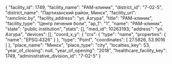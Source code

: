 {
    "facility_id": 1749,
    "facility_name": "РАМ-клиник",
    "district_id": "7-02-5",
    "district_name": "Партизанский район, Минск",
    "facility_url": "ramclinic.by",
    "facility_address": "ул. Азгура",
    "title": "РАМ-клиник",
    "facility_type": "Центр лечения боли",
    "ap_1": "1",
    "name": "РАМ-клиник",
    "state": "public institution",
    "stats": [],
    "med_id": 10263193,
    "address": "ул. Азгура",
    "devices": [],
    "coord_x_y": {
        "crs": {
            "type": "name",
            "properties": {
                "name": "EPSG:4326"
            }
        },
        "type": "Point",
        "coordinates": [
            27.5826,
            53.9016
        ]
    },
    "place_name": "Минск",
    "place_type": "city",
    "localties_key": 53,
    "year_of_closing": null,
    "year_of_opening": "2018",
    "healthcare_facility_key": 1749,
    "administrative_division_id": "7-02-5"
}